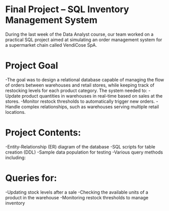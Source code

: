 # Final Project – SQL Inventory Management System
During the last week of the Data Analyst course, our team worked on a practical SQL project aimed at simulating an order management system for a supermarket chain called VendiCose SpA.

# Project Goal

-The goal was to design a relational database capable of managing the flow of orders between warehouses and retail stores, while keeping track of restocking levels for each product category.
The system needed to:
-Update product quantities in warehouses in real-time based on sales at the stores.
-Monitor restock thresholds to automatically trigger new orders.
-Handle complex relationships, such as warehouses serving multiple retail locations.

# Project Contents:

-Entity-Relationship (ER) diagram of the database
-SQL scripts for table creation (DDL)
-Sample data population for testing
-Various query methods including:

# Queries for:
-Updating stock levels after a sale
-Checking the available units of a product in the warehouse
-Monitoring restock thresholds to manage inventory
